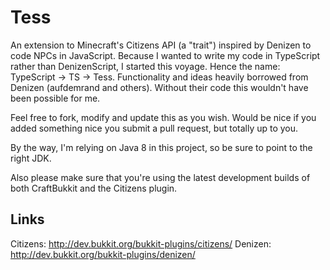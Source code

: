 Tess
====

An extension to Minecraft's Citizens API (a "trait") inspired by Denizen to code NPCs in JavaScript.
Because I wanted to write my code in TypeScript rather than DenizenScript, I started this voyage.
Hence the name: TypeScript -> TS -> Tess. Functionality and ideas heavily borrowed from Denizen (aufdemrand and others).
Without their code this wouldn't have been possible for me.

Feel free to fork, modify and update this as you wish. Would be nice if you added something nice you submit a pull request,
but totally up to you.

By the way, I'm relying on Java 8 in this project, so be sure to point to the right JDK.

Also please make sure that you're using the latest development builds of both CraftBukkit and the Citizens plugin.

Links
-----
Citizens: http://dev.bukkit.org/bukkit-plugins/citizens/
Denizen: http://dev.bukkit.org/bukkit-plugins/denizen/
